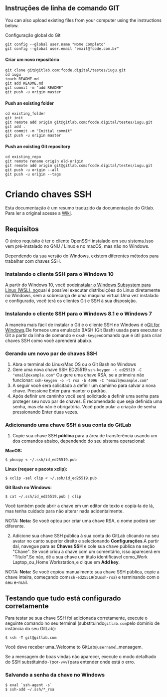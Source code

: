 
## Instruções de linha de comando GIT
You can also upload existing files from your computer using the instructions below.


Configuração global do Git
```
git config --global user.name "Nome Completo"
git config --global user.email "email@fcode.com.br"
```

#### Criar um novo repositório

```
git clone git@gitlab.com:fcode.digital/testes/iugu.git
cd iugu
touch README.md
git add README.md
git commit -m "add README"
git push -u origin master
```

####  Push an existing folder

```
cd existing_folder
git init
git remote add origin git@gitlab.com:fcode.digital/testes/iugu.git
git add .
git commit -m "Initial commit"
git push -u origin master
```

####  Push an existing Git repository

```
cd existing_repo
git remote rename origin old-origin
git remote add origin git@gitlab.com:fcode.digital/testes/iugu.git
git push -u origin --all
git push -u origin --tags
```

# Criando chaves SSH

Esta documentação é um resumo traduzido da documentação do Gitlab. Para ler a original acesse a [Wiki](https://gitlab.com/help/ssh/README#generating-a-new-ssh-key-pair).

## Requisitos

O único requisito é ter o cliente OpenSSH instalado em seu sistema.Isso vem pré-instalado no GNU / Linux e no macOS, mas não no Windows.

Dependendo da sua versão do Windows, existem diferentes métodos para trabalhar com chaves SSH.

### Instalando o cliente SSH para o Windows 10

A partir do Windows 10, você pode[instalar o Windows Subsystem para Linux (WSL), no](https://docs.microsoft.com/en-us/windows/wsl/install-win10)qual é possível executar distribuições do Linux diretamente no Windows, sem a sobrecarga de uma máquina virtual.Uma vez instalado e configurado, você terá os clientes Git e SSH à sua disposição.

### Instalando o cliente SSH para o Windows 8.1 e o Windows 7

A maneira mais fácil de instalar o Git e o cliente SSH no Windows é o[Git for Windows](https://gitforwindows.org).Ele fornece uma emulação BASH (Git Bash) usada para executar o Git a partir da linha de comando e o`ssh-keygen`comando que é útil para criar chaves SSH como você aprenderá abaixo.

### Gerando um novo par de chaves SSH

1.  Abra o terminal do Linux/Mac OS ou o Git Bash no Windows
2.  Gere uma nova chave SSH ED25519
`ssh-keygen -t ed25519 -C "email@example.com"`
Ou gere uma chave RSA, se a primeira não funcionar:
`ssh-keygen -o -t rsa -b 4096 -C "email@example.com"`
3.  A seguir você será solicitado a definir um caminho para salvar a nova chave. Pressione Enter para manter o padrão.
4.  Após definir um caminho você será solicitado a definir uma senha para proteger seu novo par de chaves. É recomendado que seja definida uma senha, mas ela não é obrigatória. Você pode pular a criação de senha pressionando Enter duas vezes.

### Adicionando uma chave SSH à sua conta do GitLab

1.  Copie sua chave SSH **pública** para a área de transferência usando um dos comandos abaixo, dependendo do seu sistema operacional:

**MacOS:**

```shell
$ pbcopy < ~/.ssh/id_ed25519.pub
```
**Linux (requer o pacote xclip):**

```shell
$ xclip -sel clip < ~/.ssh/id_ed25519.pub
```
**Git Bash no Windows:**

```shell
$ cat ~/.ssh/id_ed25519.pub | clip
```
Você também pode abrir a chave em um editor de texto e copiá-la de lá, mas tenha cuidado para não alterar nada acidentalmente.

NOTA: **Nota:** Se você optou por criar uma chave RSA, o nome poderá ser diferente.

2.  Adicione sua chave SSH pública à sua conta do GitLab clicando no seu avatar no canto superior direito e selecionando **Configurações**.A partir daí, navegue para as **Chaves SSH** e cole sua chave pública na seção "Chave". Se você criou a chave com um comentário, isso aparecerá em "Título".Se não, dê a sua chave um título identificável como_Work Laptop_ou_Home Workstation_e clique em **Add key**.

NOTA: **Nota:** Se você copiou manualmente sua chave SSH pública, copie a chave inteira, começando com`ssh-ed25519`(ou`ssh-rsa`) e terminando com o seu e-mail.

## Testando que tudo está configurado corretamente

Para testar se sua chave SSH foi adicionada corretamente, execute o seguinte comando no seu terminal (substituindo`gitlab.com`pelo domínio de instância do seu GitLab):

```shell
$ ssh -T git@gitlab.com
```
Você deve receber uma_Welcome to GitLab`@username`!_mensagem.

Se a mensagem de boas vindas não aparecer, execute o modo detalhado do SSH substituindo`-T`por`-vvvT`para entender onde está o erro.

### Salvando a senha da chave no Windows

```shell
$ eval `ssh-agent -s`
$ ssh-add ~/.ssh/*_rsa
```